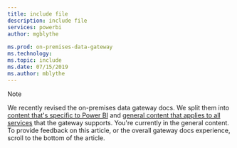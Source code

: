 ```yaml
---
title: include file
description: include file
services: powerbi
author: mgblythe
 
ms.prod: on-premises-data-gateway
ms.technology:
ms.topic: include
ms.date: 07/15/2019
ms.author: mblythe
---
```


> [!NOTE]
> We recently revised the on-premises data gateway docs. We split them into [content that's specific to Power BI](/power-bi/service-gateway-onprem) and [general content that applies to all services](../gateway/service-gateway-onprem.md) that the gateway supports. You're currently in the general content. To provide feedback on this article, or the overall gateway docs experience, scroll to the bottom of the article.